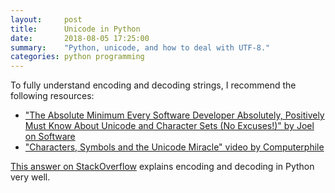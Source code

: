 ```yaml
---
layout:     post
title:      Unicode in Python
date:       2018-08-05 17:25:00
summary:    "Python, unicode, and how to deal with UTF-8."
categories: python programming
---
```


To fully understand encoding and decoding strings, I recommend the following resources:

* ["The Absolute Minimum Every Software Developer Absolutely, Positively Must Know About Unicode and Character Sets (No Excuses!)" by Joel on Software](https://www.joelonsoftware.com/2003/10/08/the-absolute-minimum-every-software-developer-absolutely-positively-must-know-about-unicode-and-character-sets-no-excuses/)
* ["Characters, Symbols and the Unicode Miracle" video by Computerphile](https://www.youtube.com/watch?v=MijmeoH9LT4)

[This answer on StackOverflow](https://stackoverflow.com/a/35444608) explains encoding and decoding in Python very well.